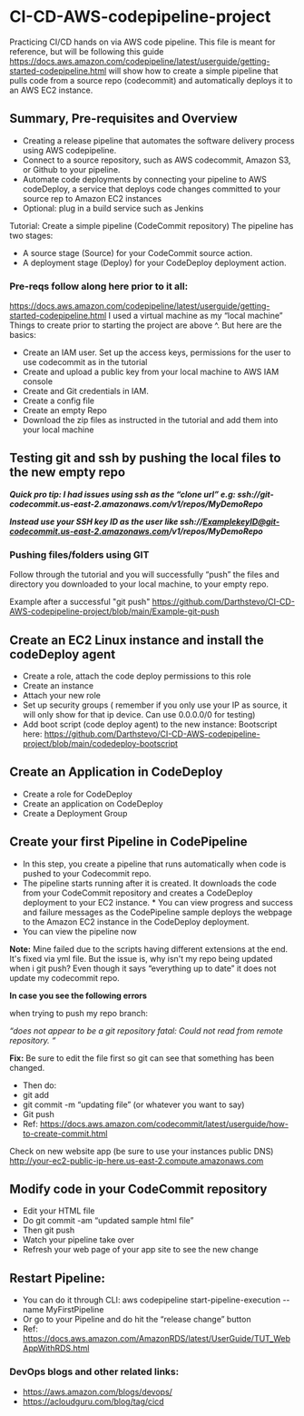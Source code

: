 # CI-CD-AWS-codepipeline-project
Practicing CI/CD hands on via AWS code pipeline. This file is meant for reference, but will be following this guide https://docs.aws.amazon.com/codepipeline/latest/userguide/getting-started-codepipeline.html will show how to create a simple pipeline that pulls code from a source repo (codecommit) and automatically deploys it to an AWS EC2 instance.


## Summary, Pre-requisites and Overview
* Creating a release pipeline that automates the software delivery process using AWS codepipeline.
* Connect to a source repository, such as AWS codecommit, Amazon S3, or Github to your pipeline.
* Automate code deployments by connecting your pipeline to AWS codeDeploy, a service that deploys code changes committed to your source rep to Amazon EC2 instances
* Optional: plug in a build service such as Jenkins

Tutorial: Create a simple pipeline (CodeCommit repository)
The pipeline has two stages:
* A source stage (Source) for your CodeCommit source action.
* A deployment stage (Deploy) for your CodeDeploy deployment action.

### Pre-reqs follow along here prior to it all:

https://docs.aws.amazon.com/codepipeline/latest/userguide/getting-started-codepipeline.html
I used a virtual machine as my “local machine”
Things to create prior to starting the project are above ^. But here are the basics:

* Create an IAM user. Set up the access keys, permissions for the user to use codecommit as in the tutorial
* Create and upload a public key from your local machine to AWS IAM console
* Create and Git credentials in IAM.
* Create a config file
* Create an empty Repo
* Download the zip files as instructed in the tutorial and add them into your local machine

## Testing git and ssh by pushing the local files to the new empty repo

***Quick pro tip: I had issues using ssh as the “clone url” e.g: ssh://git-codecommit.us-east-2.amazonaws.com/v1/repos/MyDemoRepo***

***Instead use your SSH key ID as the user like ssh://ExamplekeyID@git-codecommit.us-east-2.amazonaws.com/v1/repos/MyDemoRepo***


### Pushing files/folders using GIT

Follow through the tutorial and you will successfully “push” the files and directory you downloaded to your local machine, to your empty repo.

Example after a successful "git push"
https://github.com/Darthstevo/CI-CD-AWS-codepipeline-project/blob/main/Example-git-push

## Create an EC2 Linux instance and install the codeDeploy agent
* Create a role, attach the code deploy permissions to this role
* Create an instance
* Attach your new role
* Set up security groups ( remember if you only use your IP as source, it will only show for that ip device. Can use 0.0.0.0/0 for testing)
* Add boot script (code deploy agent) to the new instance:
Bootscript here: https://github.com/Darthstevo/CI-CD-AWS-codepipeline-project/blob/main/codedeploy-bootscript

## Create an Application in CodeDeploy
* Create a role for CodeDeploy
* Create an application on CodeDeploy
* Create a Deployment Group

## Create your first Pipeline in CodePipeline
* In this step, you create a pipeline that runs automatically when code is pushed to your Codecommit repo.
* The pipeline starts running after it is created. It downloads the code from your CodeCommit repository and creates a CodeDeploy deployment to your EC2 instance. * You can view progress and success and failure messages as the CodePipeline sample deploys the webpage to the Amazon EC2 instance in the CodeDeploy deployment.
* You can view the pipeline now

**Note:** Mine failed due to the scripts having different extensions at the end. It's fixed via yml file.
But the issue is, why isn't my repo being updated when i git push? Even though it says “everything up to date” it does not update my codecommit repo.

**In case you see the following errors**

when trying to push my repo branch:

*“does not appear to be a git repository
fatal: Could not read from remote repository. “*

**Fix:** Be sure to edit the file first so git can see that something has been changed. 
* Then do:
* git add <yourfile>
* git commit -m “updating file”  (or whatever you want to say)
* Git push
* Ref: https://docs.aws.amazon.com/codecommit/latest/userguide/how-to-create-commit.html

Check on new website app (be sure to use your instances public DNS)
http://your-ec2-public-ip-here.us-east-2.compute.amazonaws.com

## Modify code in your CodeCommit repository
* Edit your HTML file
* Do git commit -am “updated sample html file”
* Then git push
* Watch your pipeline take over
* Refresh your web page of your app site to see the new change

## Restart Pipeline:
* You can do it through CLI: aws codepipeline start-pipeline-execution --name MyFirstPipeline
* Or go to your Pipeline and do hit the “release change” button
* Ref: https://docs.aws.amazon.com/AmazonRDS/latest/UserGuide/TUT_WebAppWithRDS.html

### DevOps blogs and other related links:
* https://aws.amazon.com/blogs/devops/
* https://acloudguru.com/blog/tag/cicd


